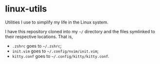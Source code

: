 # linux-utils
Utilities I use to simplify my life in the Linux system.

I have this repository cloned into my `~/` directory and the files symlinked to their respective locations. That is,
* `.zshrc` goes to `~/.zshrc`;
* `init.vim` goes to `~/.config/nvim/init.vim`;
* `kitty.conf` goes to `~/.config/kitty/kitty.conf`.
